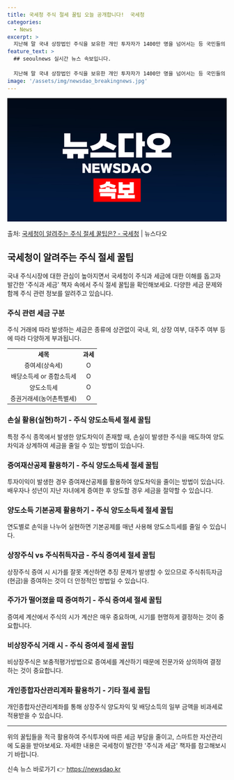 ```yaml
---
title: 국세청 주식 절세 꿀팁 오늘 공개합니다!  국세청
categories:
  - News
excerpt: >
  지난해 말 국내 상장법인 주식을 보유한 개인 투자자가 1400만 명을 넘어서는 등 국민들의 주식시장에 대한 …
feature_text: >
  ## seoulnews 실시간 뉴스 속보입니다.

  지난해 말 국내 상장법인 주식을 보유한 개인 투자자가 1400만 명을 넘어서는 등 국민들의 주식시장에 대한 …
image: '/assets/img/newsdao_breakingnews.jpg'
---
```


![뉴스다오 속보](/assets/img/newsdao_breakingnews.jpg)

<p>출처: <a href="https://newsdao.kr/3915" rel="dofollow">국세청이 알려주는 주식 절세 꿀팁은? - 국세청</a> | 뉴스다오</p>

<h2 data-ke-size="size26">국세청이 알려주는 주식 절세 꿀팁</h2>
<p data-ke-size="size16">국내 주식시장에 대한 관심이 높아지면서 국세청이 주식과 세금에 대한 이해를 돕고자 발간한 '주식과 세금' 책자 속에서 주식 절세 꿀팁을 확인해보세요. 다양한 세금 문제와 함께 주식 관련 정보를 알려주고 있습니다.</p>

<h3><b>주식 관련 세금 구분</b></h3>
<p data-ke-size="size16">주식 거래에 따라 발생하는 세금은 종류에 상관없이 국내, 외, 상장 여부, 대주주 여부 등에 따라 다양하게 부과됩니다.</p>

<table>
  <tr>
    <td style="text-align: center; height: 17px;"><b>세목</b></td>
    <td style="text-align: center; height: 17px;"><b>과세</b></td>
  </tr>
  <tr>
    <td style="text-align: center; height: 17px;">증여세(상속세)</td>
    <td style="text-align: center; height: 17px;">O</td>
  </tr>
  <tr>
    <td style="text-align: center; height: 17px;">배당소득세 or 종합소득세</td>
    <td style="text-align: center; height: 17px;">O</td>
  </tr>
  <tr>
    <td style="text-align: center; height: 17px;">양도소득세</td>
    <td style="text-align: center; height: 17px;">O</td>
  </tr>
  <tr>
    <td style="text-align: center; height: 17px;">증권거래세(농어촌특별세)</td>
    <td style="text-align: center; height: 17px;">O</td>
  </tr>
</table>

<h3><b>손실 활용(실현)하기 - 주식 양도소득세 절세 꿀팁</b></h3>
<p data-ke-size="size16">특정 주식 종목에서 발생한 양도차익이 존재할 때, 손실이 발생한 주식을 매도하여 양도차익과 상계하여 세금을 줄일 수 있는 방법이 있습니다.</p>

<h3><b>증여재산공제 활용하기 - 주식 양도소득세 절세 꿀팁</b></h3>
<p data-ke-size="size16">투자이익이 발생한 경우 증여재산공제를 활용하여 양도차익을 줄이는 방법이 있습니다. 배우자나 성년이 지난 자녀에게 증여한 후 양도할 경우 세금을 절약할 수 있습니다.</p>

<h3><b>양도소득 기본공제 활용하기 - 주식 양도소득세 절세 꿀팁</b></h3>
<p data-ke-size="size16">연도별로 손익을 나누어 실현하면 기본공제를 매년 사용해 양도소득세를 줄일 수 있습니다.</p>

<h3><b>상장주식 vs 주식취득자금 - 주식 증여세 절세 꿀팁</b></h3>
<p data-ke-size="size16">상장주식 증여 시 시가를 잘못 계산하면 추징 문제가 발생할 수 있으므로 주식취득자금(현금)을 증여하는 것이 더 안정적인 방법일 수 있습니다.</p>

<h3><b>주가가 떨어졌을 때 증여하기 - 주식 증여세 절세 꿀팁</b></h3>
<p data-ke-size="size16">증여세 계산에서 주식의 시가 계산은 매우 중요하며, 시기를 현명하게 결정하는 것이 중요합니다.</p>

<h3><b>비상장주식 거래 시 - 주식 증여세 절세 꿀팁</b></h3>
<p data-ke-size="size16">비상장주식은 보충적평가방법으로 증여세를 계산하기 때문에 전문가와 상의하여 결정하는 것이 중요합니다.</p>

<h3><b>개인종합자산관리계좌 활용하기 - 기타 절세 꿀팁</b></h3>
<p data-ke-size="size16">개인종합자산관리계좌를 통해 상장주식 양도차익 및 배당소득의 일부 금액을 비과세로 적용받을 수 있습니다.</p>

<hr data-ke-size="size16">

<p data-ke-size="size16">위의 꿀팁들을 적극 활용하여 주식투자에 따른 세금 부담을 줄이고, 스마트한 자산관리에 도움을 받아보세요. 자세한 내용은 국세청이 발간한 '주식과 세금' 책자를 참고해보시기 바랍니다.</p> 

신속 뉴스 바로가기 👉 <a href="https://newsdao.kr" rel="dofollow">https://newsdao.kr</a>


